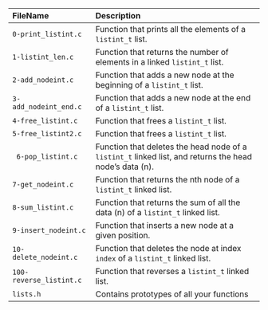 | FileName | Description |
| :------- | :---------- |
| `0-print_listint.c` | Function that prints all the elements of a `listint_t` list. |
| `1-listint_len.c` | Function that returns the number of elements in a linked `listint_t` list. |
| `2-add_nodeint.c` | Function that adds a new node at the beginning of a `listint_t` list. |
| `3-add_nodeint_end.c` | Function that adds a new node at the end of a `listint_t` list. |
| `4-free_listint.c` | Function that frees a `listint_t` list. |
| `5-free_listint2.c` | Function that frees a `listint_t` list. |
| ` 6-pop_listint.c` | Function that deletes the head node of a `listint_t` linked list, and returns the head node’s data (n). |
| `7-get_nodeint.c` | Function that returns the nth node of a `listint_t` linked list. |
| `8-sum_listint.c` | Function that returns the sum of all the data (n) of a `listint_t` linked list. |
| `9-insert_nodeint.c` | Function that inserts a new node at a given position. 
| `10-delete_nodeint.c` | Function that deletes the node at index `index` of a `listint_t` linked list.|
| `100-reverse_listint.c` | Function that reverses a `listint_t` linked list. |
| `lists.h` | Contains prototypes of all your functions |
